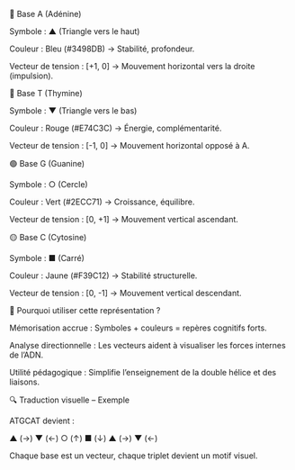 🔵 Base A (Adénine)

Symbole : ▲ (Triangle vers le haut)

Couleur : Bleu (#3498DB) → Stabilité, profondeur.

Vecteur de tension : [+1, 0] → Mouvement horizontal vers la droite (impulsion).

🔴 Base T (Thymine)

Symbole : ▼ (Triangle vers le bas)

Couleur : Rouge (#E74C3C) → Énergie, complémentarité.

Vecteur de tension : [-1, 0] → Mouvement horizontal opposé à A.

🟢 Base G (Guanine)

Symbole : ○ (Cercle)

Couleur : Vert (#2ECC71) → Croissance, équilibre.

Vecteur de tension : [0, +1] → Mouvement vertical ascendant.

🟡 Base C (Cytosine)

Symbole : ■ (Carré)

Couleur : Jaune (#F39C12) → Stabilité structurelle.

Vecteur de tension : [0, -1] → Mouvement vertical descendant.

🌟 Pourquoi utiliser cette représentation ?

Mémorisation accrue : Symboles + couleurs = repères cognitifs forts.

Analyse directionnelle : Les vecteurs aident à visualiser les forces internes de l’ADN.

Utilité pédagogique : Simplifie l’enseignement de la double hélice et des liaisons.

🔍 Traduction visuelle – Exemple

ATGCAT devient :

▲ (→) ▼ (←) ○ (↑) ■ (↓) ▲ (→) ▼ (←)

Chaque base est un vecteur, chaque triplet devient un motif visuel.

